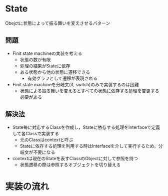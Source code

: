 # State
Obejctに状態によって振る舞いを変えさせるパターン

## 問題
- Finit state machineの実装を考える
    - 状態の数が有限
    - 処理の結果がStateに依存
    - ある状態から他の状態に遷移できる
        - 有効グラフとして遷移が表現される
- Finit state machineを分岐文(if, switch)のみで実装するのは困難
    - 状態による振る舞いを変えるとすべての状態に依存する処理を変更する必要がある

## 解決法
- State毎に対応するClassを作成し，Stateに依存する処理をInterfaceで定義して各Classで実装する
    - 元のClassはcontextと呼ぶ
    - Stateに依存する処理を利用する時はInterfaceを介して実行するため，分岐文が不要になる
- contextは現在のStateを表すClassのObjectに対して参照を持つ
    - 状態遷移の際は参照するオブジェクトを切り替える

# 実装の流れ
